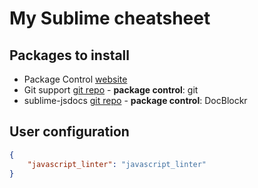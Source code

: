 # My Sublime cheatsheet

## Packages to install

* Package Control [website](http://wbond.net/sublime_packages/package_control)
* Git support [git repo](https://github.com/kemayo/sublime-text-2-git.git) - **package control**: git
* sublime-jsdocs [git repo](https://github.com/spadgos/sublime-jsdocs.git) - **package control**: DocBlockr


## User configuration
```json
{
	"javascript_linter": "javascript_linter"
}
```


